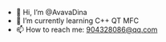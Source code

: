 - 👋 Hi, I’m @AvavaDina
- 🌱 I’m currently learning C++ QT MFC
- 📫 How to reach me: 904328086@qq.com

<!---
AvavaDina/AvavaDina is a ✨ special ✨ repository because its `README.md` (this file) appears on your GitHub profile.
You can click the Preview link to take a look at your changes.
--->
